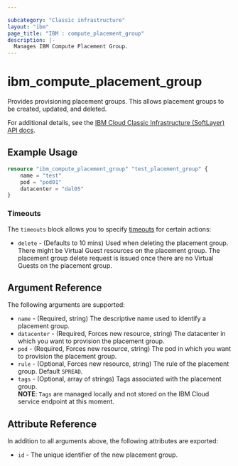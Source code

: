 ```yaml
---

subcategory: "Classic infrastructure"
layout: "ibm"
page_title: "IBM : compute_placement_group"
description: |-
  Manages IBM Compute Placement Group.
---
```



# ibm\_compute_placement_group

Provides provisioning placement groups. This allows placement groups to be created, updated, and deleted.

For additional details, see the [IBM Cloud Classic Infrastructure (SoftLayer) API docs](https://softlayer.github.io/reference/datatypes/SoftLayer_Virtual_PlacementGroup).

## Example Usage

```terraform
resource "ibm_compute_placement_group" "test_placement_group" {
    name = "test"
    pod = "pod01"
    datacenter = "dal05"  
}
```

### Timeouts

The `timeouts` block allows you to specify [timeouts](https://www.terraform.io/docs/configuration/resources.html#timeouts) for certain actions:  
  * `delete` - (Defaults to 10 mins) Used when deleting the placement group. There might be Virtual Guest resources on the placement group. The placement group delete request is issued once there are no Virtual Guests on the placement group.

## Argument Reference

The following arguments are supported:

* `name` - (Required, string) The descriptive name used to identify a placement group.
* `datacenter` - (Required, Forces new resource, string) The datacenter in which you want to provision the placement group.
* `pod` - (Required, Forces new resource, string) The pod in which you want to provision the placement group.
* `rule` - (Optional, Forces new resource, string) The rule of the placement group. Default `SPREAD`. 
* `tags` - (Optional, array of strings) Tags associated with the placement group.  
  **NOTE**: `Tags` are managed locally and not stored on the IBM Cloud service endpoint at this moment.

## Attribute Reference

In addition to all arguments above, the following attributes are exported:

* `id` - The unique identifier of the new placement group.
